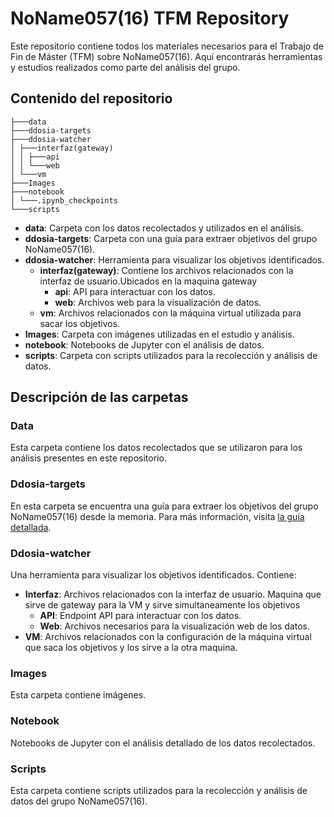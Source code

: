 # NoName057(16) TFM Repository

Este repositorio contiene todos los materiales necesarios para el Trabajo de Fin de Máster (TFM) sobre NoName057(16). Aquí encontrarás herramientas y estudios realizados como parte del análisis del grupo.

## Contenido del repositorio
```
├───data
├───ddosia-targets
├───ddosia-watcher
│ ├───interfaz(gateway)
│ │ ├───api
│ │ └───web
│ └───vm
├───Images
├───notebook
│ └───.ipynb_checkpoints
└───scripts
```

- **data**: Carpeta con los datos recolectados y utilizados en el análisis.
- **ddosia-targets**: Carpeta con una guía para extraer objetivos del grupo NoName057(16).
- **ddosia-watcher**: Herramienta para visualizar los objetivos identificados.
  - **interfaz(gateway)**: Contiene los archivos relacionados con la interfaz de usuario.Ubicados en la maquina gateway
    - **api**: API para interactuar con los datos.
    - **web**: Archivos web para la visualización de datos.
  - **vm**: Archivos relacionados con la máquina virtual utilizada para sacar los objetivos.
- **Images**: Carpeta con imágenes utilizadas en el estudio y análisis.
- **notebook**: Notebooks de Jupyter con el análisis de datos.
- **scripts**: Carpeta con scripts utilizados para la recolección y análisis de datos.

## Descripción de las carpetas

### Data

Esta carpeta contiene los datos recolectados que se utilizaron para los análisis presentes en este repositorio.

### Ddosia-targets

En esta carpeta se encuentra una guía para extraer los objetivos del grupo NoName057(16) desde la memoria. Para más información, visita [la guía detallada](https://m3str3.vercel.app/posts/ddosia-targets-from-memory).

### Ddosia-watcher

Una herramienta para visualizar los objetivos identificados. Contiene:

- **Interfaz**: Archivos relacionados con la interfaz de usuario. Maquina que sirve de gateway para la VM y sirve simultaneamente los objetivos
  - **API**: Endpoint API para interactuar con los datos.
  - **Web**: Archivos necesarios para la visualización web de los datos.
- **VM**: Archivos relacionados con la configuración de la máquina virtual que saca los objetivos y los sirve a la otra maquina.

### Images

Esta carpeta contiene imágenes.

### Notebook

Notebooks de Jupyter con el análisis detallado de los datos recolectados.

### Scripts

Esta carpeta contiene scripts utilizados para la recolección y análisis de datos del grupo NoName057(16).

